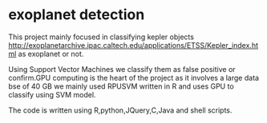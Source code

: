 exoplanet detection
=========

This project mainly focused in classifying kepler objects http://exoplanetarchive.ipac.caltech.edu/applications/ETSS/Kepler_index.html as exoplanet or not.

Using Support Vector Machines we classify them as false positive or confirm.GPU computing is the heart of the project as it involves a large data bse of 40 GB we mainly used RPUSVM written in R and uses GPU to classify using SVM model.

The code is written using R,python,JQuery,C,Java and shell scripts.
